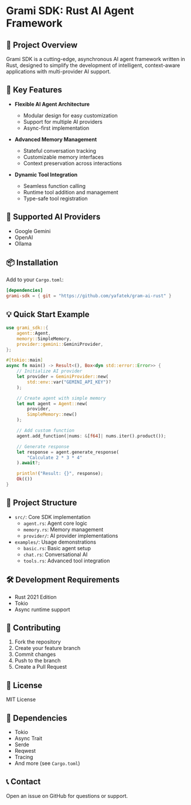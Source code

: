 # Grami SDK: Rust AI Agent Framework

## 🚀 Project Overview
Grami SDK is a cutting-edge, asynchronous AI agent framework written in Rust, designed to simplify the development of intelligent, context-aware applications with multi-provider AI support.

## 🌟 Key Features
- **Flexible AI Agent Architecture**
  - Modular design for easy customization
  - Support for multiple AI providers
  - Async-first implementation

- **Advanced Memory Management**
  - Stateful conversation tracking
  - Customizable memory interfaces
  - Context preservation across interactions

- **Dynamic Tool Integration**
  - Seamless function calling
  - Runtime tool addition and management
  - Type-safe tool registration

## 🔧 Supported AI Providers
- Google Gemini
- OpenAI
- Ollama

## 📦 Installation

Add to your `Cargo.toml`:
```toml
[dependencies]
grami-sdk = { git = "https://github.com/yafatek/gram-ai-rust" }
```

## 💡 Quick Start Example

```rust
use grami_sdk::{
    agent::Agent,
    memory::SimpleMemory,
    provider::gemini::GeminiProvider,
};

#[tokio::main]
async fn main() -> Result<(), Box<dyn std::error::Error>> {
    // Initialize AI provider
    let provider = GeminiProvider::new(
        std::env::var("GEMINI_API_KEY")?
    );

    // Create agent with simple memory
    let mut agent = Agent::new(
        provider, 
        SimpleMemory::new()
    );

    // Add custom function
    agent.add_function(|nums: &[f64]| nums.iter().product());

    // Generate response
    let response = agent.generate_response(
        "Calculate 2 * 3 * 4"
    ).await?;

    println!("Result: {}", response);
    Ok(())
}
```

## 📂 Project Structure
- `src/`: Core SDK implementation
  - `agent.rs`: Agent core logic
  - `memory.rs`: Memory management
  - `provider/`: AI provider implementations
- `examples/`: Usage demonstrations
  - `basic.rs`: Basic agent setup
  - `chat.rs`: Conversational AI
  - `tools.rs`: Advanced tool integration

## 🛠 Development Requirements
- Rust 2021 Edition
- Tokio
- Async runtime support

## 🤝 Contributing
1. Fork the repository
2. Create your feature branch
3. Commit changes
4. Push to the branch
5. Create a Pull Request

## 📜 License
MIT License

## 🔗 Dependencies
- Tokio
- Async Trait
- Serde
- Reqwest
- Tracing
- And more (see `Cargo.toml`)

## 📞 Contact
Open an issue on GitHub for questions or support.
